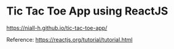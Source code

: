 <h1><b>Tic Tac Toe App using ReactJS</h1></b>

https://niall-h.github.io/tic-tac-toe-app/

Reference: https://reactjs.org/tutorial/tutorial.html
